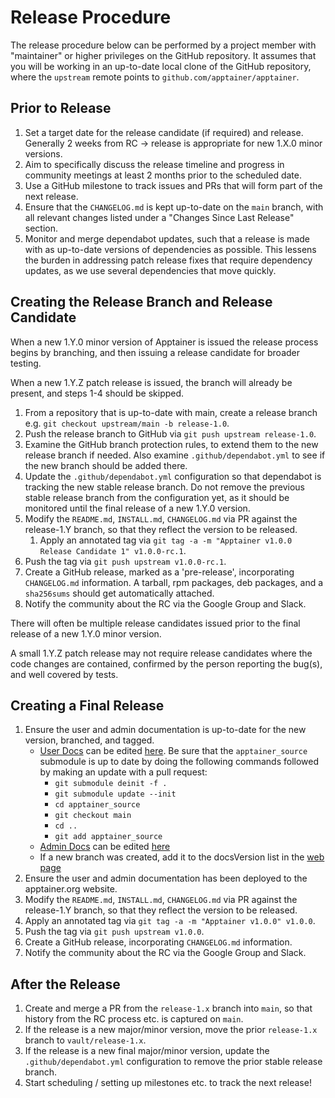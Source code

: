 # Release Procedure

The release procedure below can be performed by a project member with
"maintainer" or higher privileges on the GitHub repository. It assumes
that you will be working in an up-to-date local clone of the GitHub
repository, where the `upstream` remote points to
`github.com/apptainer/apptainer`.

## Prior to Release

1. Set a target date for the release candidate (if required) and release.
   Generally 2 weeks from RC -> release is appropriate for new 1.X.0 minor
   versions.
1. Aim to specifically discuss the release timeline and progress in community
   meetings at least 2 months prior to the scheduled date.
1. Use a GitHub milestone to track issues and PRs that will form part of the
   next release.
1. Ensure that the `CHANGELOG.md` is kept up-to-date on the `main` branch,
   with all relevant changes listed under a "Changes Since Last Release"
   section.
1. Monitor and merge dependabot updates, such that a release is made with as
   up-to-date versions of dependencies as possible. This lessens the burden in
   addressing patch release fixes that require dependency updates, as we use
   several dependencies that move quickly.

## Creating the Release Branch and Release Candidate

When a new 1.Y.0 minor version of Apptainer is issued the release
process begins by branching, and then issuing a release candidate for
broader testing.

When a new 1.Y.Z patch release is issued, the branch will already be present,
and steps 1-4 should be skipped.

1. From a repository that is up-to-date with main, create a release
   branch e.g. `git checkout upstream/main -b release-1.0`.
1. Push the release branch to GitHub via `git push upstream release-1.0`.
1. Examine the GitHub branch protection rules, to extend them to the
   new release branch if needed.  Also examine `.github/dependabot.yml`
   to see if the new branch should be added there.
1. Update the `.github/dependabot.yml` configuration so that dependabot is
   tracking the new stable release branch. Do not remove the previous stable
   release branch from the configuration yet, as it should be monitored until
   the final release of a new 1.Y.0 version.
1. Modify the `README.md`, `INSTALL.md`, `CHANGELOG.md` via PR against
   the release-1.Y branch, so that they reflect the version to be released.
   1. Apply an annotated tag via `git tag -a -m "Apptainer v1.0.0
      Release Candidate 1" v1.0.0-rc.1`.
1. Push the tag via `git push upstream v1.0.0-rc.1`.
1. Create a GitHub release, marked as a 'pre-release', incorporating
   `CHANGELOG.md` information.  A tarball, rpm packages, deb packages,
   and a `sha256sums` should get automatically attached.
1. Notify the community about the RC via the Google Group and Slack.

There will often be multiple release candidates issued prior to the final
release of a new 1.Y.0 minor version.

A small 1.Y.Z patch release may not require release candidates where the code
changes are contained, confirmed by the person reporting the bug(s), and well
covered by tests.

## Creating a Final Release

1. Ensure the user and admin documentation is up-to-date for the new
   version, branched, and tagged.
   - [User Docs](https://apptainer.org/docs/user/main/) can be
     edited [here](https://github.com/apptainer/apptainer-userdocs).
     Be sure that the `apptainer_source` submodule is up to date by
     doing the following commands followed by making an update with
     a pull request:
      - `git submodule deinit -f .`
      - `git submodule update --init`
      - `cd apptainer_source`
      - `git checkout main`
      - `cd ..`
      - `git add apptainer_source`
   - [Admin Docs](https://apptainer.org/docs/admin/main/) can be
     edited [here](https://github.com/apptainer/apptainer-admindocs)
   - If a new branch was created, add it to the docsVersion list in the
     [web page](https://github.com/apptainer/apptainer.org/blob/master/src/pages/docs.js)
1. Ensure the user and admin documentation has been deployed to the
   apptainer.org website.
1. Modify the `README.md`, `INSTALL.md`, `CHANGELOG.md` via PR against
   the release-1.Y branch, so that they reflect the version to be released.
1. Apply an annotated tag via `git tag -a -m "Apptainer v1.0.0" v1.0.0`.
1. Push the tag via `git push upstream v1.0.0`.
1. Create a GitHub release, incorporating `CHANGELOG.md` information.
1. Notify the community about the RC via the Google Group and Slack.

## After the Release

1. Create and merge a PR from the `release-1.x` branch into `main`, so that
   history from the RC process etc. is captured on `main`.
1. If the release is a new major/minor version, move the prior `release-1.x`
   branch to `vault/release-1.x`.
1. If the release is a new final major/minor version, update the
   `.github/dependabot.yml` configuration to remove the prior stable release
   branch.
1. Start scheduling / setting up milestones etc. to track the next release!
